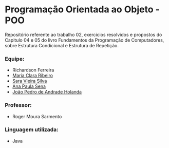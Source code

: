 # Programação Orientada ao Objeto - POO

Repositório referente ao trabalho 02, exercicios resolvidos e propostos do Capitulo 04 e 05 do livro Fundamentos da Programação de Computadores, sobre Estrutura Condicional e Estrutura de Repetição.

### Equipe: 
  * Richardson Ferreira
  * [Maria Clara Ribeiro](https://github.com/ClaraRibeiro09)
  * [Sara Vieira Silva](https://github.com/saravs858)
  * [Ana Paula Sena](https://github.com/AnaPaulaSena8)
  * [João Pedro de Andrade Holanda](https://github.com/joaopedrohub)

### Professor:
  * Roger Moura Sarmento

### Linguagem utilizada:
  * Java
